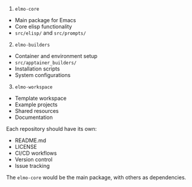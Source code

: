 <!-- ---
!-- title: 2024-12-22 15:54:46
!-- author: ywata-note-win
!-- date: /home/ywatanabe/.dotfiles/.emacs.d/lisp/ELMO/docs/dev_memo/separation_of_repositories.md
!-- --- -->

1. `elmo-core`
- Main package for Emacs
- Core elisp functionality
- `src/elisp/` and `src/prompts/`

2. `elmo-builders`
- Container and environment setup
- `src/apptainer_builders/`
- Installation scripts
- System configurations

3. `elmo-workspace`
- Template workspace
- Example projects
- Shared resources
- Documentation

Each repository should have its own:
- README.md
- LICENSE
- CI/CD workflows
- Version control
- Issue tracking

The `elmo-core` would be the main package, with others as dependencies.
